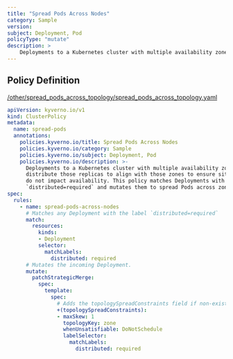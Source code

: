 ```yaml
---
title: "Spread Pods Across Nodes"
category: Sample
version: 
subject: Deployment, Pod
policyType: "mutate"
description: >
    Deployments to a Kubernetes cluster with multiple availability zones often need to distribute those replicas to align with those zones to ensure site-level failures do not impact availability. This policy matches Deployments with the label `distributed=required` and mutates them to spread Pods across zones.
---
```


## Policy Definition
<a href="https://github.com/JimBugwadia/kyverno-policies/raw/fix_annotations//other/spread_pods_across_topology/spread_pods_across_topology.yaml" target="-blank">/other/spread_pods_across_topology/spread_pods_across_topology.yaml</a>

```yaml
apiVersion: kyverno.io/v1
kind: ClusterPolicy
metadata:
  name: spread-pods
  annotations:
    policies.kyverno.io/title: Spread Pods Across Nodes
    policies.kyverno.io/category: Sample
    policies.kyverno.io/subject: Deployment, Pod
    policies.kyverno.io/description: >-
      Deployments to a Kubernetes cluster with multiple availability zones often need to
      distribute those replicas to align with those zones to ensure site-level failures
      do not impact availability. This policy matches Deployments with the label
      `distributed=required` and mutates them to spread Pods across zones.
spec:
  rules:
    - name: spread-pods-across-nodes
      # Matches any Deployment with the label `distributed=required`
      match:
        resources:
          kinds:
          - Deployment
          selector:
            matchLabels:
              distributed: required
      # Mutates the incoming Deployment.
      mutate:
        patchStrategicMerge:
          spec:
            template:
              spec:
                # Adds the topologySpreadConstraints field if non-existent in the request.
                +(topologySpreadConstraints):
                - maxSkew: 1
                  topologyKey: zone
                  whenUnsatisfiable: DoNotSchedule
                  labelSelector:
                    matchLabels:
                      distributed: required
```
